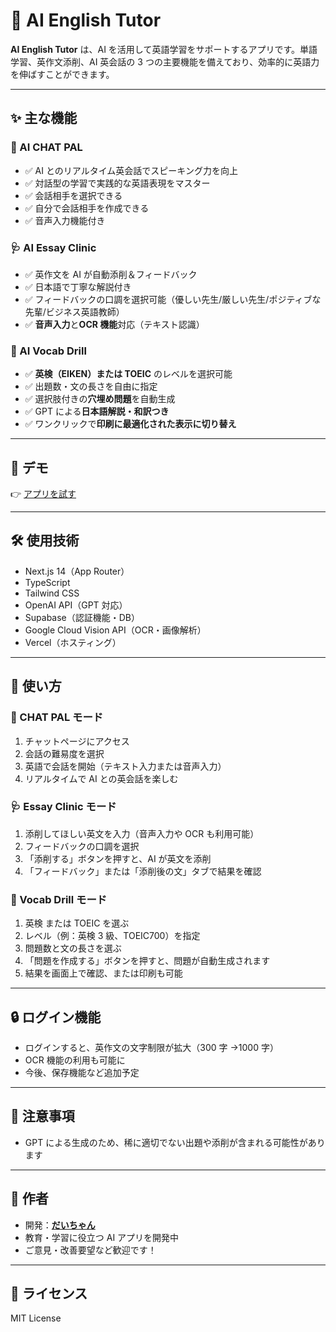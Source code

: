 # 🤖 AI English Tutor

**AI English Tutor** は、AI を活用して英語学習をサポートするアプリです。単語学習、英作文添削、AI 英会話の 3 つの主要機能を備えており、効率的に英語力を伸ばすことができます。

---

## ✨ 主な機能

### 💬 AI CHAT PAL

- ✅ AI とのリアルタイム英会話でスピーキング力を向上
- ✅ 対話型の学習で実践的な英語表現をマスター
- ✅ 会話相手を選択できる
- ✅ 自分で会話相手を作成できる
- ✅ 音声入力機能付き

### 🩺 AI Essay Clinic

- ✅ 英作文を AI が自動添削＆フィードバック
- ✅ 日本語で丁寧な解説付き
- ✅ フィードバックの口調を選択可能（優しい先生/厳しい先生/ポジティブな先輩/ビジネス英語教師）
- ✅ **音声入力**と**OCR 機能**対応（テキスト認識）

### 📘 AI Vocab Drill

- ✅ **英検（EIKEN）または TOEIC** のレベルを選択可能
- ✅ 出題数・文の長さを自由に指定
- ✅ 選択肢付きの**穴埋め問題**を自動生成
- ✅ GPT による**日本語解説・和訳つき**
- ✅ ワンクリックで**印刷に最適化された表示に切り替え**

---

## 🚀 デモ

👉 [アプリを試す](https://ai-english-tutor.xyz)

---

## 🛠️ 使用技術

- Next.js 14（App Router）
- TypeScript
- Tailwind CSS
- OpenAI API（GPT 対応）
- Supabase（認証機能・DB）
- Google Cloud Vision API（OCR・画像解析）
- Vercel（ホスティング）

---

## 🧪 使い方

### 💬 CHAT PAL モード

1. チャットページにアクセス
2. 会話の難易度を選択
3. 英語で会話を開始（テキスト入力または音声入力）
4. リアルタイムで AI との英会話を楽しむ

### 🩺 Essay Clinic モード

1. 添削してほしい英文を入力（音声入力や OCR も利用可能）
2. フィードバックの口調を選択
3. 「添削する」ボタンを押すと、AI が英文を添削
4. 「フィードバック」または「添削後の文」タブで結果を確認

### 📘 Vocab Drill モード

1. 英検 または TOEIC を選ぶ
2. レベル（例：英検 3 級、TOEIC700）を指定
3. 問題数と文の長さを選ぶ
4. 「問題を作成する」ボタンを押すと、問題が自動生成されます
5. 結果を画面上で確認、または印刷も可能

---

## 🔒 ログイン機能

- ログインすると、英作文の文字制限が拡大（300 字 →1000 字）
- OCR 機能の利用も可能に
- 今後、保存機能など追加予定

---

## 📝 注意事項

- GPT による生成のため、稀に適切でない出題や添削が含まれる可能性があります

---

## 🙌 作者

- 開発：**[だいちゃん](https://github.com/dai-chan-m)**
- 教育・学習に役立つ AI アプリを開発中
- ご意見・改善要望など歓迎です！

---

## 📜 ライセンス

MIT License
